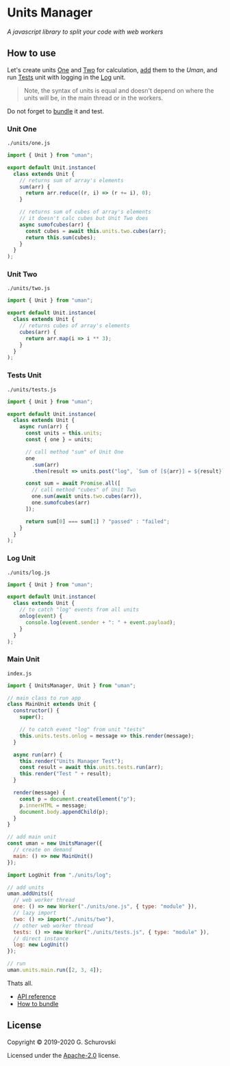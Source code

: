 # Units Manager

_A javascript library to split your code with web workers_

## How to use

Let's create units [One](#unit_one) and [Two](#unit_two) for calculation, [add](#unit_main) them to the _Uman_, and run [Tests](#unit_tests) unit with logging in the [Log](#unit_log) unit.

> Note, the syntax of units is equal and doesn't depend on where the units will be, in the main thread or in the workers.

Do not forget to [bundle](howtobundle.md) it and test.

<a name="unit_one"></a>

### Unit One

`./units/one.js`

```javascript
import { Unit } from "uman";

export default Unit.instance(
  class extends Unit {
    // returns sum of array's elements
    sum(arr) {
      return arr.reduce((r, i) => (r += i), 0);
    }

    // returns sum of cubes of array's elements
    // it doesn't calc cubes but Unit Two does
    async sumofcubes(arr) {
      const cubes = await this.units.two.cubes(arr);
      return this.sum(cubes);
    }
  }
);
```

<a name="unit_two"></a>

### Unit Two

`./units/two.js`

```javascript
import { Unit } from "uman";

export default Unit.instance(
  class extends Unit {
    // returns cubes of array's elements
    cubes(arr) {
      return arr.map(i => i ** 3);
    }
  }
);
```

<a name="unit_tests"></a>

### Tests Unit

`./units/tests.js`

```javascript
import { Unit } from "uman";

export default Unit.instance(
  class extends Unit {
    async run(arr) {
      const units = this.units;
      const { one } = units;

      // call method "sum" of Unit One
      one
        .sum(arr)
        .then(result => units.post("log", `Sum of [${arr}] = ${result}`));

      const sum = await Promise.all([
        // call method "cubes" of Unit Two
        one.sum(await units.two.cubes(arr)),
        one.sumofcubes(arr)
      ]);

      return sum[0] === sum[1] ? "passed" : "failed";
    }
  }
);
```

<a name="unit_log"></a>

### Log Unit

`./units/log.js`

```javascript
import { Unit } from "uman";

export default Unit.instance(
  class extends Unit {
    // to catch "log" events from all units
    onlog(event) {
      console.log(event.sender + ": " + event.payload);
    }
  }
);
```

<a name="unit_main"></a>

### Main Unit

`index.js`

```javascript
import { UnitsManager, Unit } from "uman";

// main class to run app
class MainUnit extends Unit {
  constructor() {
    super();

    // to catch event "log" from unit "tests"
    this.units.tests.onlog = message => this.render(message);
  }

  async run(arr) {
    this.render("Units Manager Test");
    const result = await this.units.tests.run(arr);
    this.render("Test " + result);
  }

  render(message) {
    const p = document.createElement("p");
    p.innerHTML = message;
    document.body.appendChild(p);
  }
}

// add main unit
const uman = new UnitsManager({
  // create on demand
  main: () => new MainUnit()
});

import LogUnit from "./units/log";

// add units
uman.addUnits({
  // web worker thread
  one: () => new Worker("./units/one.js", { type: "module" }),
  // lazy import
  two: () => import("./units/two"),
  // other web worker thread
  tests: () => new Worker("./units/tests.js", { type: "module" }),
  // direct instance
  log: new LogUnit()
});

// run
uman.units.main.run([2, 3, 4]);
```

Thats all.

- [API reference](api.md)
- [How to bundle](howtobundle.md)

## License

Copyright © 2019-2020 G. Schurovski

Licensed under the [Apache-2.0](./../LICENSE) license.
